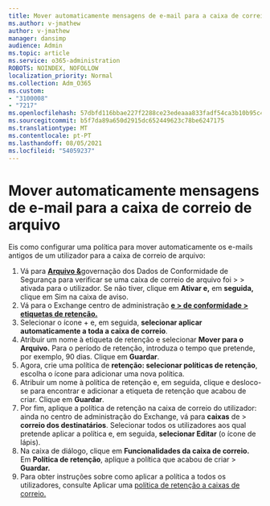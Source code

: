 ```yaml
---
title: Mover automaticamente mensagens de e-mail para a caixa de correio de arquivo
ms.author: v-jmathew
author: v-jmathew
manager: dansimp
audience: Admin
ms.topic: article
ms.service: o365-administration
ROBOTS: NOINDEX, NOFOLLOW
localization_priority: Normal
ms.collection: Adm_O365
ms.custom:
- "3100008"
- "7217"
ms.openlocfilehash: 57dbfd116bbae227f2288ce23edeaaa833fadf54ca3b10b95c49512758542e32
ms.sourcegitcommit: b5f7da89a650d2915dc652449623c78be6247175
ms.translationtype: MT
ms.contentlocale: pt-PT
ms.lasthandoff: 08/05/2021
ms.locfileid: "54059237"
---
```

# <a name="automatically-move-email-messages-to-the-archive-mailbox"></a>Mover automaticamente mensagens de e-mail para a caixa de correio de arquivo

Eis como configurar uma política para mover automaticamente os e-mails antigos de um utilizador para a caixa de correio de arquivo:

1. Vá para [**Arquivo &**](https://go.microsoft.com/fwlink/p/?linkid=2077143)governação dos Dados de Conformidade de Segurança para verificar se uma caixa de correio de arquivo foi  >    >   ativada para o utilizador. Se não tiver, clique em **Ativar e,** em **seguida,** clique em Sim na caixa de aviso.
2. Vá para o Exchange centro de administração [**e > de conformidade > etiquetas de retenção.**](https://go.microsoft.com/fwlink/?linkid=2059104)
3. Selecionar o ícone + e, em seguida, **selecionar aplicar automaticamente a toda a caixa de correio**.
4. Atribuir um nome à etiqueta de retenção e selecionar **Mover para o Arquivo.** Para o período de retenção, introduza o tempo que pretende, por exemplo, 90 dias. Clique em **Guardar**.
5. Agora, crie uma política de **retenção: selecionar políticas de retenção**, escolha o ícone para adicionar uma nova política.
6. Atribuir um nome à política de retenção e, em seguida, clique e desloco-se para encontrar e adicionar a etiqueta de retenção que acabou de criar. Clique em **Guardar**.
7. Por fim, aplique a política de retenção na caixa de correio do utilizador: ainda no centro de administração do Exchange, vá para **caixas** de  >  **correio dos destinatários**. Selecionar todos os utilizadores aos qual pretende aplicar a política e, em seguida, **selecionar Editar** (o ícone de lápis).
8. Na caixa de diálogo, clique em **Funcionalidades da caixa de correio.** Em **Política de retenção**, aplique a política que acabou de criar > **Guardar.**
9. Para obter instruções sobre como aplicar a política a todos os utilizadores, consulte Aplicar uma [política de retenção a caixas de correio.](https://docs.microsoft.com/exchange/security-and-compliance/messaging-records-management/apply-retention-policy)
